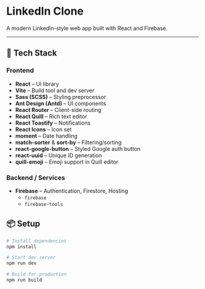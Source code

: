 # LinkedIn Clone

A modern LinkedIn-style web app built with React and Firebase.

---

## 🚀 Tech Stack

### Frontend
- **React** – UI library
- **Vite** – Build tool and dev server
- **Sass (SCSS)** – Styling preprocessor
- **Ant Design (Antd)** – UI components
- **React Router** – Client-side routing
- **React Quill** – Rich text editor
- **React Toastify** – Notifications
- **React Icons** – Icon set
- **moment** – Date handling
- **match-sorter** & **sort-by** – Filtering/sorting
- **react-google-button** – Styled Google auth button
- **react-uuid** – Unique ID generation
- **quill-emoji** – Emoji support in Quill editor

### Backend / Services
- **Firebase** – Authentication, Firestore, Hosting
  - `firebase`
  - `firebase-tools`

## 📦 Setup

```bash
# Install dependencies
npm install

# Start dev server
npm run dev

# Build for production
npm run build
